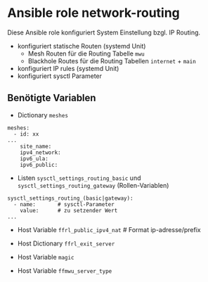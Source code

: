 # Ansible role network-routing

Diese Ansible role konfiguriert System Einstellung bzgl. IP Routing.

- konfiguriert statische Routen (systemd Unit)
  - Mesh Routen für die Routing Tabelle `mwu`
  - Blackhole Routes für die Routing Tabellen `internet` + `main`
- konfiguriert IP rules (systemd Unit)
- konfiguriert sysctl Parameter

## Benötigte Variablen

- Dictionary `meshes`

```
meshes:
  - id: xx
...
    site_name:
    ipv4_network:
    ipv6_ula:
    ipv6_public:
```

- Listen `sysctl_settings_routing_basic` und `sysctl_settings_routing_gateway` (Rollen-Variablen)

```
sysctl_settings_routing_(basic|gateway):
  - name:       # sysctl-Parameter
    value:      # zu setzender Wert
...
```
- Host Variable `ffrl_public_ipv4_nat` # Format ip-adresse/prefix

- Host Dictionary `ffrl_exit_server`

- Host Variable `magic`

- Host Variable `ffmwu_server_type`
